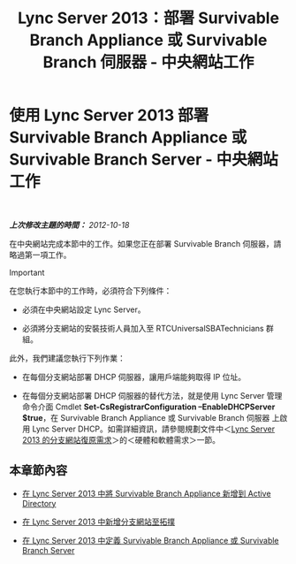 ﻿---
title: "Lync Server 2013：部署 Survivable Branch Appliance 或 Survivable Branch 伺服器 - 中央網站工作"
TOCTitle: 部署 Survivable Branch Appliance 或 Survivable Branch Server - 中央網站工作
ms:assetid: 0f631a36-fc2e-41cd-8a0d-f27e84f4a89e
ms:mtpsurl: https://technet.microsoft.com/zh-tw/library/Gg398189(v=OCS.15)
ms:contentKeyID: 49290109
ms.date: 08/10/2015
mtps_version: v=OCS.15
ms.translationtype: HT
---

# 使用 Lync Server 2013 部署 Survivable Branch Appliance 或 Survivable Branch Server - 中央網站工作

 

_**上次修改主題的時間：** 2012-10-18_

在中央網站完成本節中的工作。如果您正在部署 Survivable Branch 伺服器，請略過第一項工作。

> [!IMPORTANT]  
> 在您執行本節中的工作時，必須符合下列條件：
> <ul>
> <li><p>必須在中央網站設定 Lync Server。</p></li>
> <li><p>必須將分支網站的安裝技術人員加入至 RTCUniversalSBATechnicians 群組。</p></li>
> </ul>
> 此外，我們建議您執行下列作業：
> <ul>
> <li><p>在每個分支網站部署 DHCP 伺服器，讓用戶端能夠取得 IP 位址。</p></li>
> <li><p>在每個分支網站部署 DHCP 伺服器的替代方法，就是使用 Lync Server 管理命令介面 Cmdlet <strong>Set-CsRegistrarConfiguration –EnableDHCPServer $true</strong>，在 Survivable Branch Appliance 或 Survivable Branch 伺服器 上啟用 Lync Server DHCP。如需詳細資訊，請參閱規劃文件中＜<a href="lync-server-2013-branch-site-resiliency-requirements.md">Lync Server 2013 的分支網站復原需求</a>＞的＜硬體和軟體需求＞一節。</p></li>
> </ul>


## 本章節內容

  - [在 Lync Server 2013 中將 Survivable Branch Appliance 新增到 Active Directory](lync-server-2013-add-a-survivable-branch-appliance-to-active-directory.md)

  - [在 Lync Server 2013 中新增分支網站至拓撲](lync-server-2013-add-branch-sites-to-your-topology.md)

  - [在 Lync Server 2013 中定義 Survivable Branch Appliance 或 Survivable Branch Server](lync-server-2013-define-a-survivable-branch-appliance-or-server.md)

